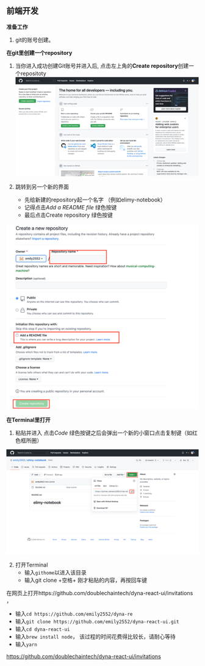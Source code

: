 
## 前端开发 ##

**准备工作**

1. git的账号创建。



**在git里创建一个repository**

1. 当你进入成功创建Git账号并进入后, 点击左上角的**Create repository**创建一个repositoty
![](images/RC-1.png)

2. 跳转到另一个新的界面  
    + 先给新建的repository起一个名字 （例如elimy-notebook） 
    + 记得点击*Add a README file* 绿色按键 
    + 最后点击Create repository  绿色按键   
    
![](images/RC-2.png)




**在Terminal里打开**

1. 粘贴并进入
    点击*Code* 绿色按键之后会弹出一个新的小窗口点击复制键（如红色框所圈） 
    
![](images/RC-3.png)


2. 打开Terminal
    + 输入`githome`以进入该目录
    + 输入git clone +空格+ 刚才粘贴的内容，再按回车键  

在网页上打开https://github.com/doublechaintech/dyna-react-ui/invitations ，
    
    
   + 输入`cd https://github.com/emily2552/dyna-re`   
   + 输入`git clone https://github.com/emily2552/dyna-react-ui.git`
   + 输入`cd dyna-react-ui`
   + 输入`brew install node`， 该过程的时间花费得比较长，请耐心等待
   + 输入`yarn`
    
    
https://github.com/doublechaintech/dyna-react-ui/invitations